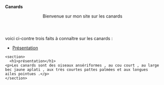 <html lang="fr">
  <head>
    <strong>Canards</strong>
  </head>
  <body>
    <header>
      <p>Bienvenue sur mon site sur les canards</p>
  </header>
  <p>voici ci-contre trois faits à connaître sur les canards :</p>
    <nav>
      <ul>
        <li><a href="#">Présentation</a></li>
      </ul>
    </nav>
  
	
  
    <section>
      <h1>présentation</h1>
	<p>Les canards sont des oiseaux ansériformes , au cou court , au large bec jaune aplati , aux très courtes pattes palmées et aux longues ailes pointues .</p>
    </section> 
  	  
  
